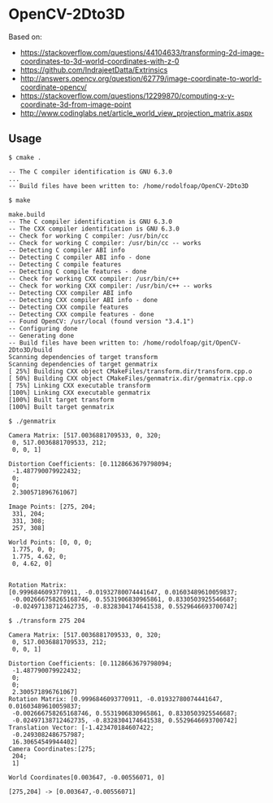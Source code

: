 # OpenCV-2Dto3D


Based on:

* https://stackoverflow.com/questions/44104633/transforming-2d-image-coordinates-to-3d-world-coordinates-with-z-0
* https://github.com/IndrajeetDatta/Extrinsics
* http://answers.opencv.org/question/62779/image-coordinate-to-world-coordinate-opencv/
* https://stackoverflow.com/questions/12299870/computing-x-y-coordinate-3d-from-image-point
* http://www.codinglabs.net/article_world_view_projection_matrix.aspx

## Usage
```
$ cmake .

-- The C compiler identification is GNU 6.3.0
...
-- Build files have been written to: /home/rodolfoap/OpenCV-2Dto3D

$ make

make.build 
-- The C compiler identification is GNU 6.3.0
-- The CXX compiler identification is GNU 6.3.0
-- Check for working C compiler: /usr/bin/cc
-- Check for working C compiler: /usr/bin/cc -- works
-- Detecting C compiler ABI info
-- Detecting C compiler ABI info - done
-- Detecting C compile features
-- Detecting C compile features - done
-- Check for working CXX compiler: /usr/bin/c++
-- Check for working CXX compiler: /usr/bin/c++ -- works
-- Detecting CXX compiler ABI info
-- Detecting CXX compiler ABI info - done
-- Detecting CXX compile features
-- Detecting CXX compile features - done
-- Found OpenCV: /usr/local (found version "3.4.1") 
-- Configuring done
-- Generating done
-- Build files have been written to: /home/rodolfoap/git/OpenCV-2Dto3D/build
Scanning dependencies of target transform
Scanning dependencies of target genmatrix
[ 25%] Building CXX object CMakeFiles/transform.dir/transform.cpp.o
[ 50%] Building CXX object CMakeFiles/genmatrix.dir/genmatrix.cpp.o
[ 75%] Linking CXX executable transform
[100%] Linking CXX executable genmatrix
[100%] Built target transform
[100%] Built target genmatrix

$ ./genmatrix 

Camera Matrix: [517.0036881709533, 0, 320;
 0, 517.0036881709533, 212;
 0, 0, 1]

Distortion Coefficients: [0.1128663679798094;
 -1.487790079922432;
 0;
 0;
 2.300571896761067]

Image Points: [275, 204;
 331, 204;
 331, 308;
 257, 308]

World Points: [0, 0, 0;
 1.775, 0, 0;
 1.775, 4.62, 0;
 0, 4.62, 0]


Rotation Matrix: 
[0.9996846093770911, -0.01932780074441647, 0.01603489610059837;
 -0.002666758265168746, 0.5531906830965861, 0.8330503925546687;
 -0.02497138712462735, -0.8328304174641538, 0.5529646693700742]

$ ./transform 275 204

Camera Matrix: [517.0036881709533, 0, 320;
 0, 517.0036881709533, 212;
 0, 0, 1]

Distortion Coefficients: [0.1128663679798094;
 -1.487790079922432;
 0;
 0;
 2.300571896761067]
Rotation Matrix: [0.9996846093770911, -0.01932780074441647, 0.01603489610059837;
 -0.002666758265168746, 0.5531906830965861, 0.8330503925546687;
 -0.02497138712462735, -0.8328304174641538, 0.5529646693700742]
Translation Vector: [-1.423470184607422;
 -0.2493082486757987;
 16.30654549944402]
Camera Coordinates:[275;
 204;
 1]

World Coordinates[0.003647, -0.00556071, 0]

[275,204] -> [0.003647,-0.00556071]
```
